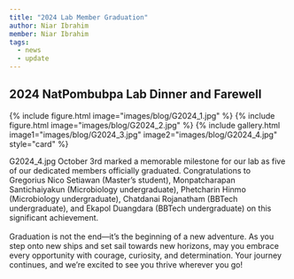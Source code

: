 ```yaml
---
title: "2024 Lab Member Graduation"
author: Niar Ibrahim
member: Niar Ibrahim
tags:
  - news
  - update
---
```


## 2024 NatPombubpa Lab Dinner and Farewell
{%
  include figure.html
  image="images/blog/G2024_1.jpg"
%}
{%
  include figure.html
  image="images/blog/G2024_2.jpg"
%}
{%
  include gallery.html
  image1="images/blog/G2024_3.jpg"
  image2="images/blog/G2024_4.jpg"
  style="card"
%}


G2024_4.jpg
October 3rd marked a memorable milestone for our lab as five of our dedicated members officially graduated. Congratulations to Gregorius Nico Setiawan (Master’s student), Monpatcharapan Santichaiyakun (Microbiology undergraduate), Phetcharin Hinmo (Microbiology undergraduate), Chatdanai Rojanatham (BBTech undergraduate), and Ekapol Duangdara (BBTech undergraduate) on this significant achievement. <br>
<br>
Graduation is not the end—it’s the beginning of a new adventure. As you step onto new ships and set sail towards new horizons, may you embrace every opportunity with courage, curiosity, and determination. Your journey continues, and we’re excited to see you thrive wherever you go! 
